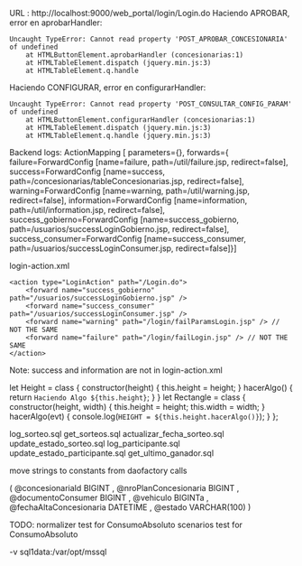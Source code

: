 URL : http://localhost:9000/web_portal/login/Login.do
Haciendo APROBAR, error en aprobarHandler:
``` [Brownser Console]
Uncaught TypeError: Cannot read property 'POST_APROBAR_CONCESIONARIA' of undefined
    at HTMLButtonElement.aprobarHandler (concesionarias:1)
    at HTMLTableElement.dispatch (jquery.min.js:3)
    at HTMLTableElement.q.handle
```
Haciendo CONFIGURAR, error en configurarHandler:
``` [Brownser Console]
Uncaught TypeError: Cannot read property 'POST_CONSULTAR_CONFIG_PARAM' of undefined
    at HTMLButtonElement.configurarHandler (concesionarias:1)
    at HTMLTableElement.dispatch (jquery.min.js:3)
    at HTMLTableElement.q.handle (jquery.min.js:3)
```
Backend logs:
ActionMapping [
    parameters={}, 
    forwards={
        failure=ForwardConfig [name=failure, path=/util/failure.jsp, redirect=false],
        success=ForwardConfig [name=success, path=/concesionarias/tableConcesionarias.jsp, redirect=false],
        warning=ForwardConfig [name=warning, path=/util/warning.jsp, redirect=false],
        information=ForwardConfig [name=information, path=/util/information.jsp, redirect=false],
        success_gobierno=ForwardConfig [name=success_gobierno, path=/usuarios/successLoginGobierno.jsp, redirect=false], 
        success_consumer=ForwardConfig [name=success_consumer, path=/usuarios/successLoginConsumer.jsp, redirect=false]}]

login-action.xml
```
<action type="LoginAction" path="/Login.do">
    <forward name="success_gobierno" path="/usuarios/successLoginGobierno.jsp" />
    <forward name="success_consumer" path="/usuarios/successLoginConsumer.jsp" />
    <forward name="warning" path="/login/failParamsLogin.jsp" /> // NOT THE SAME
    <forward name="failure" path="/login/failLogin.jsp" /> // NOT THE SAME
</action>
```
Note: success and information are not in login-action.xml


let Height = class {
    constructor(height) {
        this.height = height;
    }
    hacerAlgo() {
        return `Haciendo Algo ${this.height}`;
    }
}
let Rectangle = class {
  constructor(height, width) {
    this.height = height;
    this.width = width;
  }
  hacerAlgo(evt) {
        console.log(`HEIGHT = ${this.height.hacerAlgo()}`);
    }
};




log_sorteo.sql
get_sorteos.sql
actualizar_fecha_sorteo.sql
update_estado_sorteo.sql
log_participante.sql
update_estado_participante.sql
get_ultimo_ganador.sql


move strings to constants from daofactory calls


(
    @concesionariaId BIGINT
    , @nroPlanConcesionaria BIGINT
    , @documentoConsumer BIGINT
    , @vehiculo BIGINTa
    , @fechaAltaConcesionaria DATETIME
    , @estado VARCHAR(100)
)


TODO:
    normalizer test for ConsumoAbsoluto
    scenarios test for ConsumoAbsoluto



-v sql1data:/var/opt/mssql